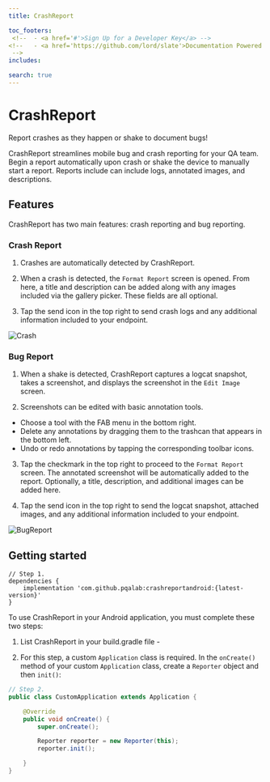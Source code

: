 ```yaml
---
title: CrashReport

toc_footers:
 <!--  - <a href='#'>Sign Up for a Developer Key</a> -->
<!--   - <a href='https://github.com/lord/slate'>Documentation Powered by Slate</a>
 -->
includes:

search: true
---
```


# CrashReport

Report crashes as they happen or shake to document bugs!

CrashReport streamlines mobile bug and crash reporting for your QA team. Begin a report automatically upon crash or shake the device to manually start a report. Reports include can include logs, annotated images, and descriptions.

## Features

CrashReport has two main features: crash reporting and bug reporting.

### Crash Report

1. Crashes are automatically detected by CrashReport.

2. When a crash is detected, the `Format Report` screen is opened. From here, a title and description can be added along with any images included via the gallery picker. These fields are all optional.

3. Tap the send icon in the top right to send crash logs and any additional information included to your endpoint.

![Crash](https://i.imgur.com/3D6vr80.png)

### Bug Report

1. When a shake is detected, CrashReport captures a logcat snapshot, takes a screenshot, and displays the screenshot in the `Edit Image` screen.

2. Screenshots can be edited with basic annotation tools. 
* Choose a tool with the FAB menu in the bottom right. 
* Delete any annotations by dragging them to the trashcan that appears in the bottom left. 
* Undo or redo annotations by tapping the corresponding toolbar icons.

3. Tap the checkmark in the top right to proceed to the `Format Report` screen. The annotated screenshot will be automatically added to the report. Optionally, a title, description, and additional images can be added here.

4. Tap the send icon in the top right to send the logcat snapshot, attached images, and any additional information included to your endpoint.

![BugReport](https://i.imgur.com/0QdChk8.png)

## Getting started

```
// Step 1.
dependencies {
    implementation 'com.github.pqalab:crashreportandroid:{latest-version}'
}
```

To use CrashReport in your Android application, you must complete these two steps:

1. List CrashReport in your build.gradle file -

2. For this step, a custom `Application` class is required. In the `onCreate()` method of your custom `Application` class, create a `Reporter` object and then `init()`:

```java
// Step 2.
public class CustomApplication extends Application {

    @Override
    public void onCreate() {
        super.onCreate();

        Reporter reporter = new Reporter(this);
        reporter.init();

    }
}
```
